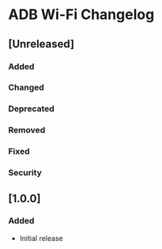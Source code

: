 <!-- Keep a Changelog guide -> https://keepachangelog.com -->

# ADB Wi-Fi Changelog

## [Unreleased]
### Added

### Changed

### Deprecated

### Removed

### Fixed

### Security
## [1.0.0]
### Added
- Initial release
